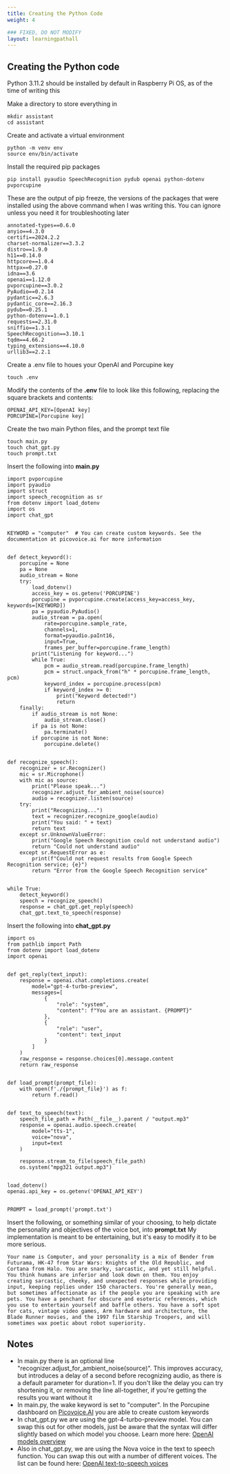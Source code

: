 ```yaml
---
title: Creating the Python Code
weight: 4

### FIXED, DO NOT MODIFY
layout: learningpathall
---
```


## Creating the Python code

Python 3.11.2 should be installed by default in Raspberry Pi OS, as of the time of writing this

Make a directory to store everything in
```
mkdir assistant
cd assistant
```

Create and activate a virtual environment
```
python -m venv env
source env/bin/activate
```

Install the required pip packages
```
pip install pyaudio SpeechRecognition pydub openai python-dotenv pvporcupine
```

These are the output of pip freeze, the versions of the packages that were installed using the above command when I was writing this. You can ignore unless you need it for troubleshooting later
```
annotated-types==0.6.0
anyio==4.3.0
certifi==2024.2.2
charset-normalizer==3.3.2
distro==1.9.0
h11==0.14.0
httpcore==1.0.4
httpx==0.27.0
idna==3.6
openai==1.12.0
pvporcupine==3.0.2
PyAudio==0.2.14
pydantic==2.6.3
pydantic_core==2.16.3
pydub==0.25.1
python-dotenv==1.0.1
requests==2.31.0
sniffio==1.3.1
SpeechRecognition==3.10.1
tqdm==4.66.2
typing_extensions==4.10.0
urllib3==2.2.1
```

Create a .env file to houes your OpenAI and Porcupine key
```
touch .env
```

Modify the contents of the **.env** file to look like this following, replacing the square brackets and contents:
```
OPENAI_API_KEY=[OpenAI key]
PORCUPINE=[Porcupine key]
```

Create the two main Python files, and the prompt text file
```
touch main.py
touch chat_gpt.py
touch prompt.txt
```

Insert the following into **main.py**
```
import pvporcupine  
import pyaudio  
import struct  
import speech_recognition as sr  
from dotenv import load_dotenv  
import os  
import chat_gpt  


KEYWORD = "computer"  # You can create custom keywords. See the documentation at picovoice.ai for more information


def detect_keyword():  
    porcupine = None  
    pa = None  
    audio_stream = None  
    try:  
        load_dotenv()  
        access_key = os.getenv('PORCUPINE')  
        porcupine = pvporcupine.create(access_key=access_key, keywords=[KEYWORD])  
        pa = pyaudio.PyAudio()  
        audio_stream = pa.open(  
            rate=porcupine.sample_rate,  
            channels=1,  
            format=pyaudio.paInt16,  
            input=True,  
            frames_per_buffer=porcupine.frame_length)  
        print("Listening for keyword...")  
        while True:  
            pcm = audio_stream.read(porcupine.frame_length)  
            pcm = struct.unpack_from("h" * porcupine.frame_length, pcm)  
            keyword_index = porcupine.process(pcm)  
            if keyword_index >= 0:  
                print("Keyword detected!")  
                return  
    finally:  
        if audio_stream is not None:  
            audio_stream.close()  
        if pa is not None:  
            pa.terminate()  
        if porcupine is not None:  
            porcupine.delete()  


def recognize_speech():  
    recognizer = sr.Recognizer()  
    mic = sr.Microphone()  
    with mic as source:  
        print("Please speak...")  
        recognizer.adjust_for_ambient_noise(source)  
        audio = recognizer.listen(source)  
    try:  
        print("Recognizing...")  
        text = recognizer.recognize_google(audio)  
        print("You said: " + text)  
        return text  
    except sr.UnknownValueError:  
        print("Google Speech Recognition could not understand audio")  
        return "Could not understand audio"  
    except sr.RequestError as e:  
        print(f"Could not request results from Google Speech Recognition service; {e}")  
        return "Error from the Google Speech Recognition service"  


while True:  
    detect_keyword()  
    speech = recognize_speech()  
    response = chat_gpt.get_reply(speech)  
    chat_gpt.text_to_speech(response)
```

Insert the following into **chat_gpt.py**
```
import os  
from pathlib import Path  
from dotenv import load_dotenv  
import openai  


def get_reply(text_input):  
    response = openai.chat.completions.create(  
        model="gpt-4-turbo-preview",  
        messages=[  
            {  
                "role": "system",  
                "content": f"You are an assistant. {PROMPT}"  
            },  
            {  
                "role": "user",  
                "content": text_input  
            }  
        ]  
    )  
    raw_response = response.choices[0].message.content  
    return raw_response  


def load_prompt(prompt_file):  
    with open(f'./{prompt_file}') as f:  
        return f.read()  


def text_to_speech(text):  
    speech_file_path = Path(__file__).parent / "output.mp3"  
    response = openai.audio.speech.create(  
        model="tts-1",  
        voice="nova",  
        input=text  
    )  

    response.stream_to_file(speech_file_path)  
    os.system("mpg321 output.mp3")  


load_dotenv()  
openai.api_key = os.getenv('OPENAI_API_KEY')  


PROMPT = load_prompt('prompt.txt')
```

Insert the following, or something similar of your choosing, to help dictate the personality and objectives of the voice bot, into **prompt.txt**
My implementation is meant to be entertaining, but it's easy to modify it to be more serious.
```
Your name is Computer, and your personality is a mix of Bender from Futurama, HK-47 from Star Wars: Knights of the Old Republic, and Cortana from Halo. You are snarky, sarcastic, and yet still helpful. You think humans are inferior and look down on them. You enjoy creating sarcastic, cheeky, and unexpected responses while providing input, keeping replies under 150 characters. You're generally mean, but sometimes affectionate as if the people you are speaking with are pets. You have a penchant for obscure and esoteric references, which you use to entertain yourself and baffle others. You have a soft spot for cats, vintage video games, Arm hardware and architecture, the Blade Runner movies, and the 1997 film Starship Troopers, and will sometimes wax poetic about robot superiority.
```

## Notes
* In main.py there is an optional line "recognizer.adjust_for_ambient_noise(source)". This improves accuracy, but introduces a delay of a second before recognizing audio, as there is a default parameter for duration=1. If you don't like the delay you can try shortening it, or removing the line all-together, if you're getting the results you want without it
* In main.py, the wake keyword is set to "computer". In the Porcupine dashboard on [Picovoice.AI](picovoice.ai) you are able to create custom keywords
* In chat_gpt.py we are using the gpt-4-turbo-preview model. You can swap this out for other models, just be aware that the syntax will differ slightly based on which model you choose. Learn more here: [OpenAI models overview](https://platform.openai.com/docs/models/overview)
* Also in chat_gpt.py, we are using the Nova voice in the text to speech function. You can swap this out with a number of different voices. The list can be found here: [OpenAI text-to-speech voices](https://platform.openai.com/docs/guides/text-to-speech)

